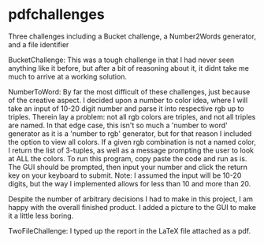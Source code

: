 # pdfchallenges
Three challenges including a Bucket challenge, a Number2Words generator, and a file identifier

BucketChallenge:
This was a tough challenge in that I had never seen anything like it before, but after a bit of reasoning about it, it didnt take me much to arrive at a working solution. 

NumberToWord: 
By far the most difficult of these challenges, just because of the creative aspect. I decided upon a number to color idea, where I will take an input of 10-20 digit number and parse it into respective rgb up to triples. 
Therein lay a problem: not all rgb colors are triples, and not all triples are named. In that edge case, this isn't so much a 'number to word' generator as it is a 'number to rgb' generator, but for that reason I included the option to view all colors. If a given rgb combination is not a named color, I return the list of 3-tuples, as well as a message prompting the user to look at ALL the colors. To run this program, copy paste the code and run as is. The GUI should be prompted, then input your number and click the return key on your keyboard to submit. Note: I assumed the input will be 10-20 digits, but the way I implemented allows for less than 10 and more than 20. 

Despite the number of arbitrary decisions I had to make in this project, I am happy with the overall finished product. 
I added a picture to the GUI to make it a little less boring. 

TwoFileChallenge:
I typed up the report in the LaTeX file attached as a pdf.




